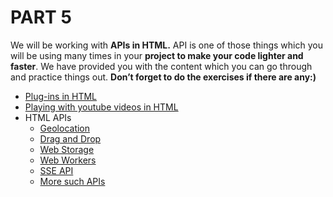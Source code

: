 # PART 5

We will be working with **APIs in HTML.** API is one of those things which you will be using many times in your **project to make your code lighter and faster**. We have provided you with the content which you can go through and practice things out. **Don’t forget to do the exercises if there are any:)**

   <ul>
   <li>  <a href="https://www.w3schools.com/html/html_object.asp"> Plug-ins in HTML  </a>  </li>
    <li>  <a href="https://www.w3schools.com/html/html_youtube.asp">Playing with youtube videos in HTML </a>  </li>
    <li>HTML APIs
     <ul>
        <li>  <a href="https://www.w3schools.com/html/html5_geolocation.asp">Geolocation</a>  </li>
           <li>  <a href="https://www.w3schools.com/html/html5_draganddrop.asp">Drag and Drop </a>  </li>
           <li>  <a href="https://www.w3schools.com/html/html5_webstorage.asp">Web Storage </a>  </li>
                <li>  <a href="https://www.w3schools.com/html/html5_webworkers.asp">Web Workers </a>  </li>
                    <li>  <a href="https://www.w3schools.com/html/html5_serversentevents.asp">SSE API </a>  </li>
              <li><a href="https://developer.mozilla.org/en-US/docs/Web/API"> More such APIs </a></li>
           </ul>
           </li>
       
  </ul>
